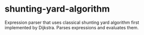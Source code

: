 # shunting-yard-algorithm
Expression parser that uses classical shunting yard algorithm first implemented by Dijkstra. Parses expressions and evaluates them.